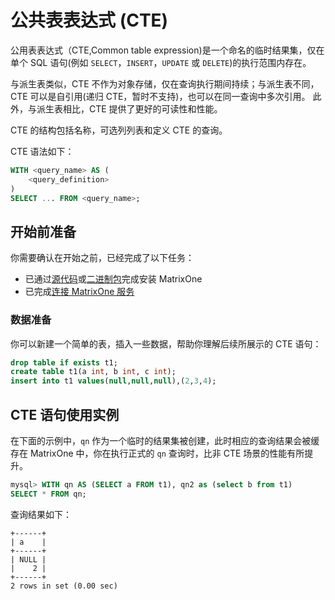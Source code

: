 # 公共表表达式 (CTE)

公用表表达式（CTE,Common table expression)是一个命名的临时结果集，仅在单个 SQL 语句(例如 `SELECT`，`INSERT`，`UPDATE` 或 `DELETE`)的执行范围内存在。

与派生表类似，CTE 不作为对象存储，仅在查询执行期间持续；与派生表不同，CTE 可以是自引用(递归 CTE，暂时不支持)，也可以在同一查询中多次引用。 此外，与派生表相比，CTE 提供了更好的可读性和性能。

CTE 的结构包括名称，可选列列表和定义 CTE 的查询。

CTE 语法如下：

```sql
WITH <query_name> AS (
    <query_definition>
)
SELECT ... FROM <query_name>;
```

## 开始前准备

你需要确认在开始之前，已经完成了以下任务：

- 已通过[源代码](https://docs.matrixorigin.io/cn/0.5.1/MatrixOne/Get-Started/install-standalone-matrixone/#1)或[二进制包](https://docs.matrixorigin.io/cn/0.5.1/MatrixOne/Get-Started/install-standalone-matrixone/#2)完成安装 MatrixOne
- 已完成[连接 MatrixOne 服务](../../Get-Started/connect-to-matrixone-server.md)

### 数据准备

你可以新建一个简单的表，插入一些数据，帮助你理解后续所展示的 CTE 语句：

```sql
drop table if exists t1;
create table t1(a int, b int, c int);
insert into t1 values(null,null,null),(2,3,4);
```

## CTE 语句使用实例

在下面的示例中，`qn` 作为一个临时的结果集被创建，此时相应的查询结果会被缓存在 MatrixOne 中，你在执行正式的 `qn` 查询时，比非 CTE 场景的性能有所提升。

```sql
mysql> WITH qn AS (SELECT a FROM t1), qn2 as (select b from t1)
SELECT * FROM qn;
```

查询结果如下：

```
+------+
| a    |
+------+
| NULL |
|    2 |
+------+
2 rows in set (0.00 sec)
```

